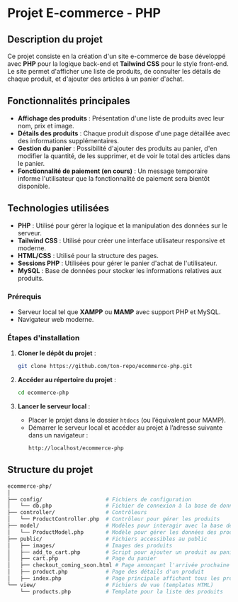 # Projet E-commerce - PHP 

## Description du projet

Ce projet consiste en la création d'un site e-commerce de base développé avec **PHP** pour la logique back-end et **Tailwind CSS** pour le style front-end.
Le site permet d'afficher une liste de produits, de consulter les détails de chaque produit, et d'ajouter des articles à un panier d'achat. 

## Fonctionnalités principales

- **Affichage des produits** : Présentation d'une liste de produits avec leur nom, prix et image.
- **Détails des produits** : Chaque produit dispose d'une page détaillée avec des informations supplémentaires.
- **Gestion du panier** : Possibilité d'ajouter des produits au panier, d'en modifier la quantité, de les supprimer, et de voir le total des articles dans le panier.
- **Fonctionnalité de paiement (en cours)** : Un message temporaire informe l'utilisateur que la fonctionnalité de paiement sera bientôt disponible.

## Technologies utilisées

- **PHP** : Utilisé pour gérer la logique et la manipulation des données sur le serveur.
- **Tailwind CSS** : Utilisé pour créer une interface utilisateur responsive et moderne.
- **HTML/CSS** : Utilisé pour la structure des pages.
- **Sessions PHP** : Utilisées pour gérer le panier d'achat de l'utilisateur.
- **MySQL** : Base de données pour stocker les informations relatives aux produits.



### Prérequis

- Serveur local tel que **XAMPP** ou **MAMP** avec support PHP et MySQL.
- Navigateur web moderne.

### Étapes d'installation

1. **Cloner le dépôt du projet** :
    ```bash
    git clone https://github.com/ton-repo/ecommerce-php.git
    ```

2. **Accéder au répertoire du projet** :
    ```bash
    cd ecommerce-php
    ```


3. **Lancer le serveur local** :
    - Placer le projet dans le dossier `htdocs` (ou l’équivalent pour MAMP).
    - Démarrer le serveur local et accéder au projet à l’adresse suivante dans un navigateur :
      ```
      http://localhost/ecommerce-php
      ```

## Structure du projet

```bash
ecommerce-php/
│
├── config/                    # Fichiers de configuration
│   └── db.php                 # Fichier de connexion à la base de données
├── controller/                # Contrôleurs
│   └── ProductController.php  # Contrôleur pour gérer les produits
├── model/                     # Modèles pour interagir avec la base de données
│   └── ProductModel.php       # Modèle pour gérer les données des produits
├── public/                    # Fichiers accessibles au public
│   ├── images/                # Images des produits
│   ├── add_to_cart.php        # Script pour ajouter un produit au panier
│   ├── cart.php               # Page du panier
│   ├── checkout_coming_soon.html # Page annonçant l'arrivée prochaine du paiement
│   ├── product.php            # Page des détails d'un produit
│   ├── index.php              # Page principale affichant tous les produits
└── view/                      # Fichiers de vue (templates HTML)
    └── products.php           # Template pour la liste des produits
